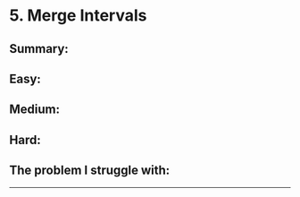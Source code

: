 # 5. Merge Intervals

## Summary:







## Easy:



## Medium:



## Hard:



## The problem I  struggle with:

* * * 




